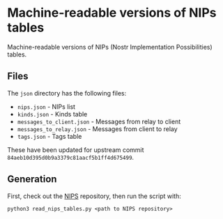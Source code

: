# Machine-readable versions of NIPs tables

Machine-readable versions of NIPs (Nostr Implementation Possibilities) tables.

## Files

The `json` directory has the following files:

- `nips.json` - NIPs list
- `kinds.json` - Kinds table
- `messages_to_client.json` - Messages from relay to client
- `messages_to_relay.json` - Messages from client to relay
- `tags.json` - Tags table

These have been updated for upstream commit `84aeb10d395d0b9a3379c81aacf5b1ff4d675499`.

## Generation

First, check out the [NIPS](https://github.com/nostr-protocol/nips) repository, then run the script with:
```
python3 read_nips_tables.py <path to NIPS repository>
```
